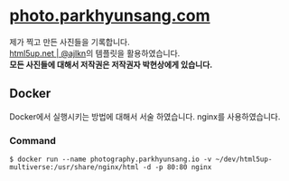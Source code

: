 # [photo.parkhyunsang.com](photo.parkhyunsang.com)
제가 찍고 만든 사진들을 기록합니다.  
[html5up.net | @ajlkn](https://html5up.net/)의 템플릿을 활용하였습니다.  
**모든 사진들에 대해서 저작권은 저작권자 박현상에게 있습니다.**

## Docker
Docker에서 실행시키는 방법에 대해서 서술 하였습니다. nginx를 사용하였습니다.
### Command
```shell
$ docker run --name photography.parkhyunsang.io -v ~/dev/html5up-multiverse:/usr/share/nginx/html -d -p 80:80 nginx
```